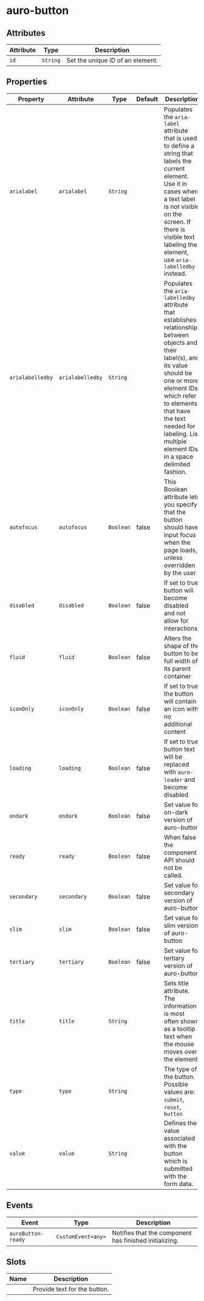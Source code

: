 # auro-button

## Attributes

| Attribute | Type     | Description                      |
|-----------|----------|----------------------------------|
| `id`      | `String` | Set the unique ID of an element. |

## Properties

| Property         | Attribute        | Type      | Default | Description                                      |
|------------------|------------------|-----------|---------|--------------------------------------------------|
| `arialabel`      | `arialabel`      | `String`  |         | Populates the `aria-label` attribute that is used to define a string that labels the current element. Use it in cases where a text label is not visible on the screen. If there is visible text labeling the element, use `aria-labelledby` instead. |
| `arialabelledby` | `arialabelledby` | `String`  |         | Populates the `aria-labelledby` attribute that establishes relationships between objects and their label(s), and its value should be one or more element IDs, which refer to elements that have the text needed for labeling. List multiple element IDs in a space delimited fashion. |
| `autofocus`      | `autofocus`      | `Boolean` | false   | This Boolean attribute lets you specify that the button should have input focus when the page loads, unless overridden by the user |
| `disabled`       | `disabled`       | `Boolean` | false   | If set to true button will become disabled and not allow for interactions |
| `fluid`          | `fluid`          | `Boolean` | false   | Alters the shape of the button to be full width of its parent container |
| `iconOnly`       | `iconOnly`       | `Boolean` | false   | If set to true, the button will contain an icon with no additional content |
| `loading`        | `loading`        | `Boolean` | false   | If set to true button text will be replaced with `auro-loader` and become disabled |
| `ondark`         | `ondark`         | `Boolean` | false   | Set value for on-dark version of auro-button     |
| `ready`          | `ready`          | `Boolean` | false   | When false the component API should not be called. |
| `secondary`      | `secondary`      | `Boolean` | false   | Set value for secondary version of auro-button   |
| `slim`           | `slim`           | `Boolean` | false   | Set value for slim version of auro-button        |
| `tertiary`       | `tertiary`       | `Boolean` | false   | Set value for tertiary version of auro-button    |
| `title`          | `title`          | `String`  |         | Sets title attribute. The information is most often shown as a tooltip text when the mouse moves over the element. |
| `type`           | `type`           | `String`  |         | The type of the button. Possible values are: `submit`, `reset`, `button` |
| `value`          | `value`          | `String`  |         | Defines the value associated with the button which is submitted with the form data. |

## Events

| Event              | Type               | Description                                      |
|--------------------|--------------------|--------------------------------------------------|
| `auroButton-ready` | `CustomEvent<any>` | Notifies that the component has finished initializing. |

## Slots

| Name | Description                  |
|------|------------------------------|
|      | Provide text for the button. |
